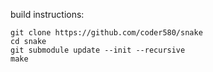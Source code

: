 build instructions:
```
git clone https://github.com/coder580/snake
cd snake
git submodule update --init --recursive
make
```
